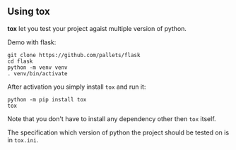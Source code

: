 ## Using tox

**tox** let  you test your project agaist multiple version of python. 

Demo with flask:

```
git clone https://github.com/pallets/flask
cd flask
python -m venv venv
. venv/bin/activate
```

After activation you simply install `tox` and run it:

``` 
python -m pip install tox
tox
```

Note that you don't have to install any dependency other then `tox` itself. 

The specification which version of python the project should be tested on is in `tox.ini`.

